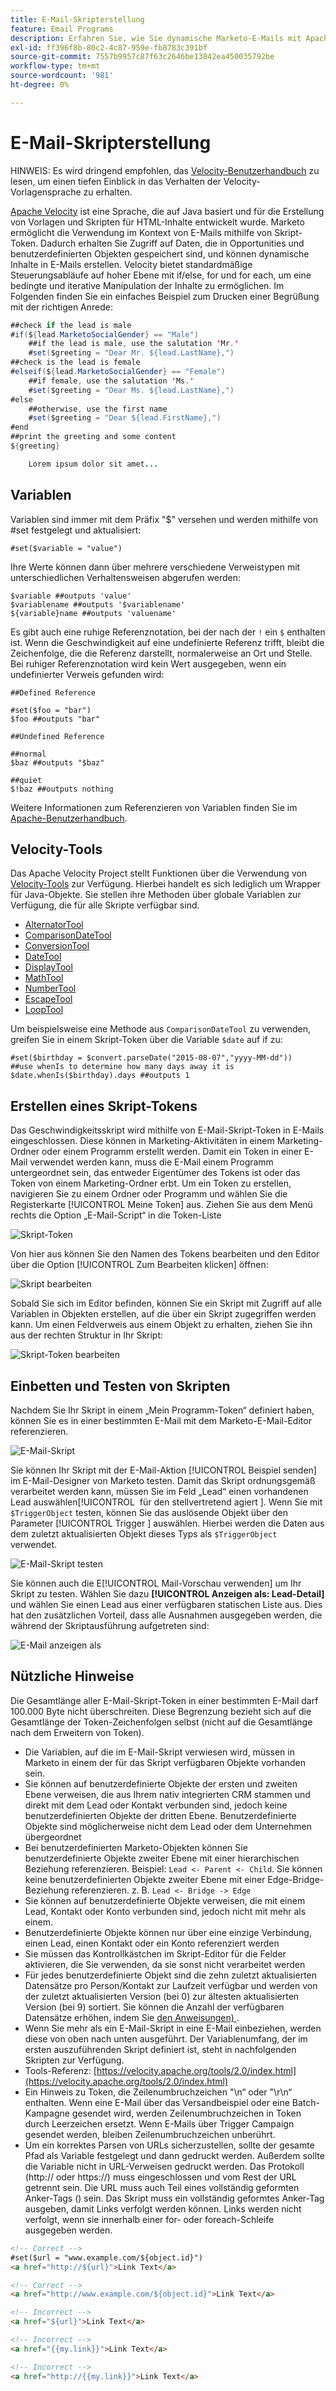 ```yaml
---
title: E-Mail-Skripterstellung
feature: Email Programs
description: Erfahren Sie, wie Sie dynamische Marketo-E-Mails mit Apache Velocity-Token, Variablen und Velocity-Tools skripten und mit Beispiel senden und E-Mail-Vorschau testen können.
exl-id: ff396f8b-80c2-4c87-959e-fb8783c391bf
source-git-commit: 7557b9957c87f63c2646be13842ea450035792be
workflow-type: tm+mt
source-wordcount: '981'
ht-degree: 0%

---
```


# E-Mail-Skripterstellung

HINWEIS: Es wird dringend empfohlen, das [Velocity-Benutzerhandbuch](https://velocity.apache.org/engine/devel/user-guide.html) zu lesen, um einen tiefen Einblick in das Verhalten der Velocity-Vorlagensprache zu erhalten.

[Apache Velocity](https://velocity.apache.org/) ist eine Sprache, die auf Java basiert und für die Erstellung von Vorlagen und Skripten für HTML-Inhalte entwickelt wurde. Marketo ermöglicht die Verwendung im Kontext von E-Mails mithilfe von Skript-Token. Dadurch erhalten Sie Zugriff auf Daten, die in Opportunities und benutzerdefinierten Objekten gespeichert sind, und können dynamische Inhalte in E-Mails erstellen. Velocity bietet standardmäßige Steuerungsabläufe auf hoher Ebene mit if/else, for und for each, um eine bedingte und iterative Manipulation der Inhalte zu ermöglichen. Im Folgenden finden Sie ein einfaches Beispiel zum Drucken einer Begrüßung mit der richtigen Anrede:

```java
##check if the lead is male
#if(${lead.MarketoSocialGender} == "Male")
    ##if the lead is male, use the salutation 'Mr.'
    #set($greeting = "Dear Mr. ${lead.LastName},")
##check is the lead is female
#elseif(${lead.MarketoSocialGender} == "Female")
    ##if female, use the salutation 'Ms.'
    #set($greeting = "Dear Ms. ${lead.LastName},")
#else
    ##otherwise, use the first name
    #set($greeting = "Dear ${lead.FirstName},")
#end
##print the greeting and some content
${greeting}

    Lorem ipsum dolor sit amet...
```

## Variablen

Variablen sind immer mit dem Präfix &quot;$&quot; versehen und werden mithilfe von #set festgelegt und aktualisiert:

```
#set($variable = "value")
```

Ihre Werte können dann über mehrere verschiedene Verweistypen mit unterschiedlichen Verhaltensweisen abgerufen werden:

```
$variable ##outputs 'value'
$variablename ##outputs '$variablename'
${variable}name ##outputs 'valuename'
```

Es gibt auch eine ruhige Referenznotation, bei der nach der `!` ein `$` enthalten ist. Wenn die Geschwindigkeit auf eine undefinierte Referenz trifft, bleibt die Zeichenfolge, die die Referenz darstellt, normalerweise an Ort und Stelle. Bei ruhiger Referenznotation wird kein Wert ausgegeben, wenn ein undefinierter Verweis gefunden wird:

```
##Defined Reference

#set($foo = "bar")
$foo ##outputs "bar"

##Undefined Reference

##normal
$baz ##outputs "$baz"

##quiet
$!baz ##outputs nothing
```

Weitere Informationen zum Referenzieren von Variablen finden Sie im [Apache-Benutzerhandbuch](https://velocity.apache.org/engine/devel/user-guide.html#formal-reference-notation).

## Velocity-Tools

Das Apache Velocity Project stellt Funktionen über die Verwendung von [Velocity-Tools](https://velocity.apache.org/tools/devel/apidocs/overview-summary.html) zur Verfügung. Hierbei handelt es sich lediglich um Wrapper für Java-Objekte. Sie stellen ihre Methoden über globale Variablen zur Verfügung, die für alle Skripte verfügbar sind.

- [AlternatorTool](https://velocity.apache.org/tools/devel/apidocs/org/apache/velocity/tools/generic/AlternatorTool.html)
- [ComparisonDateTool](https://velocity.apache.org/tools/devel/apidocs/org/apache/velocity/tools/generic/ComparisonDateTool.html)
- [ConversionTool](https://velocity.apache.org/tools/devel/apidocs/org/apache/velocity/tools/generic/ConversionTool.html)
- [DateTool](https://velocity.apache.org/tools/devel/apidocs/org/apache/velocity/tools/generic/DateTool.html)
- [DisplayTool](https://velocity.apache.org/tools/devel/apidocs/org/apache/velocity/tools/generic/DisplayTool.html)
- [MathTool](https://velocity.apache.org/tools/devel/apidocs/org/apache/velocity/tools/generic/MathTool.html)
- [NumberTool](https://velocity.apache.org/tools/devel/apidocs/org/apache/velocity/tools/generic/NumberTool.html)
- [EscapeTool](https://velocity.apache.org/tools/devel/apidocs/org/apache/velocity/tools/generic/EscapeTool.html)
- [LoopTool](https://velocity.apache.org/tools/devel/apidocs/org/apache/velocity/tools/generic/LoopTool.html)

Um beispielsweise eine Methode aus `ComparisonDateTool` zu verwenden, greifen Sie in einem Skript-Token über die Variable `$date` auf if zu:

```
#set($birthday = $convert.parseDate("2015-08-07","yyyy-MM-dd"))
##use whenIs to determine how many days away it is
$date.whenIs($birthday).days ##outputs 1
```

## Erstellen eines Skript-Tokens

Das Geschwindigkeitsskript wird mithilfe von E-Mail-Skript-Token in E-Mails eingeschlossen. Diese können in Marketing-Aktivitäten in einem Marketing-Ordner oder einem Programm erstellt werden. Damit ein Token in einer E-Mail verwendet werden kann, muss die E-Mail einem Programm untergeordnet sein, das entweder Eigentümer des Tokens ist oder das Token von einem Marketing-Ordner erbt. Um ein Token zu erstellen, navigieren Sie zu einem Ordner oder Programm und wählen Sie die Registerkarte [!UICONTROL Meine Token] aus. Ziehen Sie aus dem Menü rechts die Option „E-Mail-Script“ in die Token-Liste

![Skript-Token](assets/script-token.png)

Von hier aus können Sie den Namen des Tokens bearbeiten und den Editor über die Option [!UICONTROL Zum Bearbeiten klicken] öffnen:

![Skript bearbeiten](assets/script-edit.png)

Sobald Sie sich im Editor befinden, können Sie ein Skript mit Zugriff auf alle Variablen in Objekten erstellen, auf die über ein Skript zugegriffen werden kann. Um einen Feldverweis aus einem Objekt zu erhalten, ziehen Sie ihn aus der rechten Struktur in Ihr Skript:

![Skript-Token bearbeiten](assets/edit-script-token.png)

## Einbetten und Testen von Skripten

Nachdem Sie Ihr Skript in einem „Mein Programm-Token“ definiert haben, können Sie es in einer bestimmten E-Mail mit dem Marketo-E-Mail-Editor referenzieren.

![E-Mail-Skript](assets/email-script-marketo-email.png)

Sie können Ihr Skript mit der E-Mail-Aktion [!UICONTROL Beispiel senden] im E-Mail-Designer von Marketo testen. Damit das Skript ordnungsgemäß verarbeitet werden kann, müssen Sie im Feld „Lead“ einen vorhandenen Lead auswählen[!UICONTROL &#x200B; für den stellvertretend agiert &#x200B;]. Wenn Sie mit `$TriggerObject` testen, können Sie das auslösende Objekt über den Parameter [!UICONTROL Trigger &#x200B;] auswählen. Hierbei werden die Daten aus dem zuletzt aktualisierten Objekt dieses Typs als `$TriggerObject` verwendet.

![E-Mail-Skript testen](assets/velocity-test.png)

Sie können auch die E[!UICONTROL Mail-Vorschau verwenden] um Ihr Skript zu testen. Wählen Sie dazu **[!UICONTROL Anzeigen als: Lead-Detail]** und wählen Sie einen Lead aus einer verfügbaren statischen Liste aus. Dies hat den zusätzlichen Vorteil, dass alle Ausnahmen ausgegeben werden, die während der Skriptausführung aufgetreten sind:

![E-Mail anzeigen als](assets/view-as.png)

## Nützliche Hinweise

Die Gesamtlänge aller E-Mail-Skript-Token in einer bestimmten E-Mail darf 100.000 Byte nicht überschreiten. Diese Begrenzung bezieht sich auf die Gesamtlänge der Token-Zeichenfolgen selbst (nicht auf die Gesamtlänge nach dem Erweitern von Token).

- Die Variablen, auf die im E-Mail-Skript verwiesen wird, müssen in Marketo in einem der für das Skript verfügbaren Objekte vorhanden sein.
- Sie können auf benutzerdefinierte Objekte der ersten und zweiten Ebene verweisen, die aus Ihrem nativ integrierten CRM stammen und direkt mit dem Lead oder Kontakt verbunden sind, jedoch keine benutzerdefinierten Objekte der dritten Ebene. Benutzerdefinierte Objekte sind möglicherweise nicht dem Lead oder dem Unternehmen übergeordnet
- Bei benutzerdefinierten Marketo-Objekten können Sie benutzerdefinierte Objekte zweiter Ebene mit einer hierarchischen Beziehung referenzieren. Beispiel: `Lead <- Parent <- Child`. Sie können keine benutzerdefinierten Objekte zweiter Ebene mit einer Edge-Bridge-Beziehung referenzieren. z. B. `Lead <- Bridge -> Edge`
- Sie können auf benutzerdefinierte Objekte verweisen, die mit einem Lead, Kontakt oder Konto verbunden sind, jedoch nicht mit mehr als einem.
- Benutzerdefinierte Objekte können nur über eine einzige Verbindung, einen Lead, einen Kontakt oder ein Konto referenziert werden
- Sie müssen das Kontrollkästchen im Skript-Editor für die Felder aktivieren, die Sie verwenden, da sie sonst nicht verarbeitet werden
- Für jedes benutzerdefinierte Objekt sind die zehn zuletzt aktualisierten Datensätze pro Person/Kontakt zur Laufzeit verfügbar und werden von der zuletzt aktualisierten Version (bei 0) zur ältesten aktualisierten Version (bei 9) sortiert. Sie können die Anzahl der verfügbaren Datensätze erhöhen, indem Sie [den Anweisungen) ](https://experienceleague.adobe.com/de/docs/marketo/using/product-docs/administration/email-setup/change-custom-object-retrieval-limits-in-velocity-scripting).
- Wenn Sie mehr als ein E-Mail-Skript in eine E-Mail einbeziehen, werden diese von oben nach unten ausgeführt. Der Variablenumfang, der im ersten auszuführenden Skript definiert ist, steht in nachfolgenden Skripten zur Verfügung.
- Tools-Referenz: [https://velocity.apache.org/tools/2.0/index.html](https://velocity.apache.org/tools/2.0/index.html)
- Ein Hinweis zu Token, die Zeilenumbruchzeichen &quot;\\n“ oder &quot;\\r\\n“ enthalten. Wenn eine E-Mail über das Versandbeispiel oder eine Batch-Kampagne gesendet wird, werden Zeilenumbruchzeichen in Token durch Leerzeichen ersetzt. Wenn E-Mails über Trigger Campaign gesendet werden, bleiben Zeilenumbruchzeichen unberührt.
- Um ein korrektes Parsen von URLs sicherzustellen, sollte der gesamte Pfad als Variable festgelegt und dann gedruckt werden. Außerdem sollte die Variable nicht in URL-Verweisen gedruckt werden. Das Protokoll (http:// oder https://) muss eingeschlossen und vom Rest der URL getrennt sein. Die URL muss auch Teil eines vollständig geformten Anker-Tags (<a>) sein. Das Skript muss ein vollständig geformtes Anker-Tag ausgeben, damit Links verfolgt werden können. Links werden nicht verfolgt, wenn sie innerhalb einer for- oder foreach-Schleife ausgegeben werden.

```html
<!-- Correct -->
#set($url = "www.example.com/${object.id}")
<a href="http://${url}">Link Text</a>

<!-- Correct -->
<a href="http://www.example.com/${object.id}">Link Text</a>

<!-- Incorrect -->
<a href="${url}">Link Text</a>

<!-- Incorrect -->
<a href="{{my.link}}">Link Text</a>

<!-- Incorrect -->
<a href="http://{{my.link}}">Link Text</a>
```
